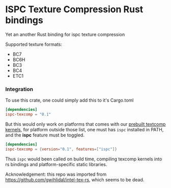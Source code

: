# ISPC Texture Compression Rust bindings


Yet an another Rust binding for ispc texture compression

Supported texture formats:

* BC7
* BC6H
* BC3
* BC4
* ETC1

### Integration

To use this crate, one could simply add this to it's Cargo.toml

```toml
[dependencies]
ispc-texcomp = "0.1"
```

But this would only work on platforms that comes with our [prebuilt textcomp kernels](https://github.com/Danielmelody/ispc-texcomp-rs/tree/master/src/ispc), for platform outside those list, one must has `ispc` installed in PATH, and the **ispc** feature must be toggled.

```toml
[dependencies]
ispc-texcomp = {version="0.1", features=["ispc"]}
```

Thus `ispc` would been called on build time, compiling texcomp kernels into rs bindings and platform-specific static libraries.

Acknowledgement: this repo was imported from https://github.com/gwihlidal/intel-tex-rs, which seems to be dead. 
